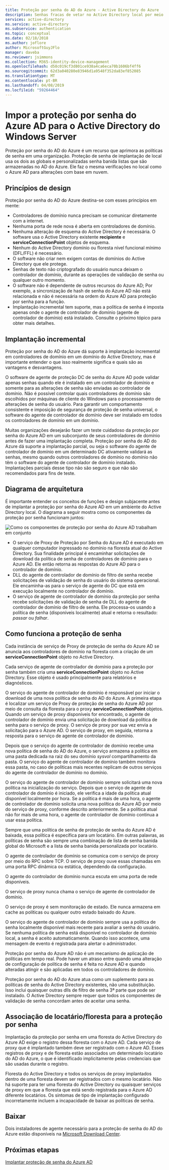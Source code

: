 ```yaml
---
title: Proteção por senha do AD do Azure - Active Directory do Azure
description: Senhas fracas de vetar no Active Directory local por meio da proteção de senha do AD do Azure
services: active-directory
ms.service: active-directory
ms.subservice: authentication
ms.topic: conceptual
ms.date: 02/18/2018
ms.author: joflore
author: MicrosoftGuyJFlo
manager: daveba
ms.reviewer: jsimmons
ms.collection: M365-identity-device-management
ms.openlocfilehash: d58c019cf3d801ce938a4ca6eca70b1606bf4ff6
ms.sourcegitcommit: 62d3a040280e83946d1a9548f352da83ef852085
ms.translationtype: MT
ms.contentlocale: pt-BR
ms.lasthandoff: 04/08/2019
ms.locfileid: "59264464"
---
```

# <a name="enforce-azure-ad-password-protection-for-windows-server-active-directory"></a>Impor a proteção por senha do Azure AD para o Active Directory do Windows Server

Proteção por senha do AD do Azure é um recurso que aprimora as políticas de senha em uma organização. Proteção de senha de implantação de local usa os dois as globais e personalizadas senha banida listas que são armazenadas no AD do Azure. Ele faz o mesma verificações no local como o Azure AD para alterações com base em nuvem.

## <a name="design-principles"></a>Princípios de design

Proteção por senha do AD do Azure destina-se com esses princípios em mente:

* Controladores de domínio nunca precisam se comunicar diretamente com a internet.
* Nenhuma porta de rede nova é aberta em controladores de domínio.
* Nenhuma alteração de esquema do Active Directory é necessária. O software usa o Active Directory existente **recipiente** e **serviceConnectionPoint** objetos de esquema.
* Nenhum do Active Directory domínio ou floresta nível funcional mínimo (DFL/FFL) é necessário.
* O software não criar nem exigem contas de domínios do Active Directory que ele protege.
* Senhas de texto não criptografado do usuário nunca deixam o controlador de domínio, durante as operações de validação de senha ou qualquer outro momento.
* O software não é dependente de outros recursos do Azure AD; Por exemplo, a sincronização de hash de senha do Azure AD não está relacionada e não é necessária na ordem do Azure AD para proteção por senha para a função.
* Implantação incremental tem suporte, mas a política de senha é imposta apenas onde o agente de controlador de domínio (agente de controlador de domínio) está instalado. Consulte o próximo tópico para obter mais detalhes.

## <a name="incremental-deployment"></a>Implantação incremental

Proteção por senha do AD do Azure dá suporte à implantação incremental em controladores de domínio em um domínio do Active Directory, mas é importante entender o que isso realmente significa e quais são as vantagens e desvantagens.

O software de agente de proteção DC de senha do Azure AD pode validar apenas senhas quando ele é instalado em um controlador de domínio e somente para as alterações de senha são enviadas ao controlador de domínio. Não é possível controlar quais controladores de domínio são escolhidos por máquinas de cliente do Windows para o processamento de alterações de senha do usuário. Para garantir um comportamento consistente e imposição de segurança de proteção de senha universal, o software do agente de controlador de domínio deve ser instalado em todos os controladores de domínio em um domínio.

Muitas organizações desejarão fazer um teste cuidadoso da proteção por senha do Azure AD em um subconjunto de seus controladores de domínio antes de fazer uma implantação completa. Proteção por senha do AD do Azure dá suporte a implantação parcial, ou seja o software do agente de controlador de domínio em um determinado DC ativamente validará as senhas, mesmo quando outros controladores de domínio no domínio não têm o software do agente de controlador de domínio instalado. Implantações parciais desse tipo não são seguro e que não são recomendados para fins de teste.

## <a name="architectural-diagram"></a>Diagrama de arquitetura

É importante entender os conceitos de funções e design subjacente antes de implantar a proteção por senha do Azure AD em um ambiente do Active Directory local. O diagrama a seguir mostra como os componentes da proteção por senha funcionam juntos:

![Como os componentes de proteção por senha do Azure AD trabalham em conjunto](./media/concept-password-ban-bad-on-premises/azure-ad-password-protection.png)

* O serviço de Proxy de Proteção por Senha do Azure AD é executado em qualquer computador ingressado no domínio na floresta atual do Active Directory. Sua finalidade principal é encaminhar solicitações de download da política de senha de controladores de domínio para o Azure AD. Ele então retorna as respostas do Azure AD para o controlador de domínio.
* DLL do agente de controlador de domínio de filtro de senha recebe solicitações de validação de senha do usuário do sistema operacional. Ele encaminha-as para o serviço de agente do DC que está em execução localmente no controlador de domínio.
* O serviço de agente de controlador de domínio da proteção por senha recebe solicitações de validação de senha de DLL do agente de controlador de domínio de filtro de senha. Ele processa-os usando a política de senha (disponíveis localmente) atual e retorna o resultado: *passar* ou *falhar*.

## <a name="how-password-protection-works"></a>Como funciona a proteção de senha

Cada instância de serviço de Proxy de proteção de senha do Azure AD se anuncia aos controladores de domínio na floresta com a criação de um **serviceConnectionPoint** objeto no Active Directory.

Cada serviço de agente de controlador de domínio para a proteção por senha também cria uma **serviceConnectionPoint** objeto no Active Directory. Esse objeto é usado principalmente para relatórios e diagnósticos.

O serviço do agente de controlador de domínio é responsável por iniciar o download de uma nova política de senha do AD do Azure. A primeira etapa é localizar um serviço de Proxy de proteção de senha do Azure AD por meio de consulta da floresta para o proxy **serviceConnectionPoint** objetos. Quando um serviço de proxy disponíveis for encontrado, o agente de controlador de domínio envia uma solicitação de download da política de senha para o serviço de proxy. O serviço de proxy por sua vez envia a solicitação para o Azure AD. O serviço de proxy, em seguida, retorna a resposta para o serviço de agente de controlador de domínio.

Depois que o serviço do agente de controlador de domínio recebe uma nova política de senha do AD do Azure, o serviço armazena a política em uma pasta dedicada na raiz do seu domínio *sysvol* compartilhamento da pasta. O serviço do agente de controlador de domínio também monitora essa pasta, no caso de políticas mais recentes replicam de outros serviços do agente de controlador de domínio no domínio.

O serviço do agente de controlador de domínio sempre solicitará uma nova política na inicialização do serviço. Depois que o serviço de agente de controlador de domínio é iniciado, ele verifica a idade da política atual disponível localmente por hora. Se a política é mais de uma hora, o agente de controlador de domínio solicita uma nova política do Azure AD por meio do serviço de proxy, conforme descrito anteriormente. Se a política atual não for mais de uma hora, o agente de controlador de domínio continua a usar essa política.

Sempre que uma política de senha de proteção de senha do Azure AD é baixada, essa política é específica para um locatário. Em outras palavras, as políticas de senha são sempre uma combinação de lista de senha banida global do Microsoft e a lista de senha banida personalizada por locatário.

O agente de controlador de domínio se comunica com o serviço de proxy por meio do RPC sobre TCP. O serviço de proxy ouve essas chamadas em uma porta RPC dinâmica ou estática, dependendo da configuração.

O agente do controlador de domínio nunca escuta em uma porta de rede disponíveis.

O serviço de proxy nunca chama o serviço de agente de controlador de domínio.

O serviço de proxy é sem monitoração de estado. Ele nunca armazena em cache as políticas ou qualquer outro estado baixado do Azure.

O serviço do agente de controlador de domínio sempre usa a política de senha localmente disponível mais recente para avaliar a senha do usuário. Se nenhuma política de senha está disponível no controlador de domínio local, a senha é aceito automaticamente. Quando isso acontece, uma mensagem de evento é registrada para alertar o administrador.

Proteção por senha do Azure AD não é um mecanismo de aplicação de políticas em tempo real. Pode haver um atraso entre quando uma alteração de configuração de política de senha é feita no Azure AD e quando alteradas atingir e são aplicadas em todos os controladores de domínio.

Proteção por senha do AD do Azure atua como um suplemento para as políticas de senha do Active Directory existentes, não uma substituição. Isso inclui quaisquer outras dlls de filtro de senha 3ª parte que pode ser instalado. O Active Directory sempre requer que todos os componentes de validação de senha concordam antes de aceitar uma senha.

## <a name="foresttenant-binding-for-password-protection"></a>Associação de locatário/floresta para a proteção por senha

Implantação da proteção por senha em uma floresta do Active Directory do Azure AD exige o registro dessa floresta com o Azure AD. Cada serviço de proxy que é implantado também deve ser registrado com o Azure AD. Esses registros de proxy e de floresta estão associados um determinado locatário do AD do Azure, o que é identificado implicitamente pelas credenciais que são usadas durante o registro.

Floresta do Active Directory e todos os serviços de proxy implantados dentro de uma floresta devem ser registrados com o mesmo locatário. Não há suporte para ter uma floresta do Active Directory ou quaisquer serviços de proxy em que a floresta que está sendo registrada para o Azure AD diferente locatários. Os sintomas de tipo de implantação configurado incorretamente incluem a incapacidade de baixar as políticas de senha.

## <a name="download"></a>Baixar

Dois instaladores de agente necessário para a proteção de senha do AD do Azure estão disponíveis na [Microsoft Download Center](https://www.microsoft.com/download/details.aspx?id=57071).

## <a name="next-steps"></a>Próximas etapas
[Implantar proteção de senha do Azure AD](howto-password-ban-bad-on-premises-deploy.md)
